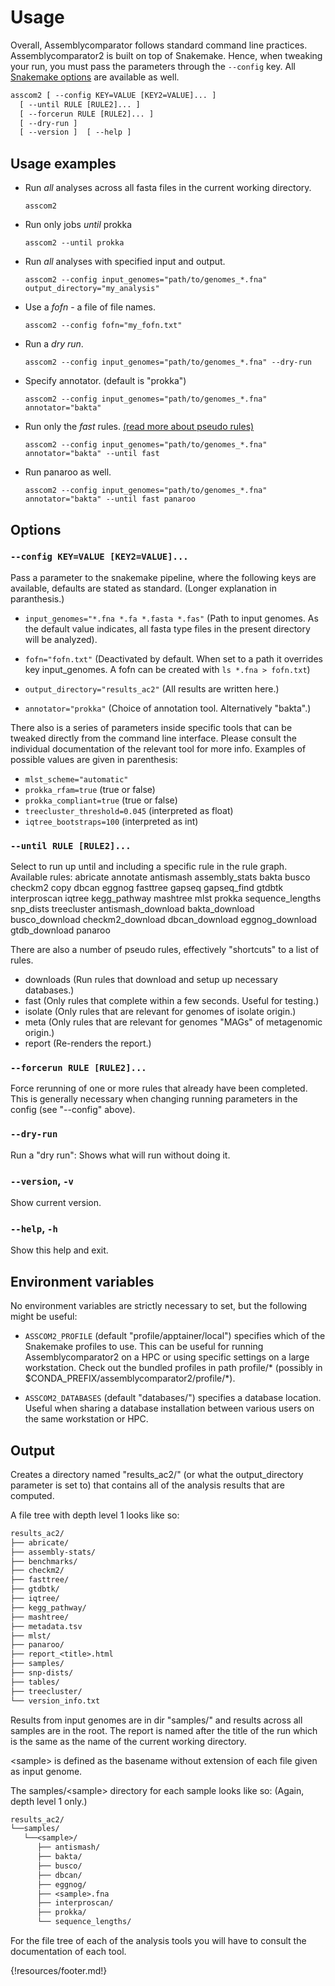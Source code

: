 # Usage


Overall, Assemblycomparator follows standard command line practices.
Assemblycomparator2 is built on top of Snakemake. Hence, when tweaking your run, you must pass the parameters through the `--config` key. All [Snakemake options](https://snakemake.readthedocs.io/en/stable/executing/cli.html) are available as well.


```txt
asscom2 [ --config KEY=VALUE [KEY2=VALUE]... ]
  [ --until RULE [RULE2]... ]
  [ --forcerun RULE [RULE2]... ]
  [ --dry-run ]
  [ --version ]  [ --help ]
```

## Usage examples




  - Run *all* analyses across all fasta files in the current working directory.
    
    ```
    asscom2
    ```

  - Run only jobs *until* prokka
    
    ```
    asscom2 --until prokka
    ```

  - Run *all* analyses with specified input and output.
    
    ```
    asscom2 --config input_genomes="path/to/genomes_*.fna" output_directory="my_analysis"
    ```

  - Use a *fofn* - a file of file names. 
    
    ```
    asscom2 --config fofn="my_fofn.txt"
    ```

  - Run a *dry run*.
    
    ```
    asscom2 --config input_genomes="path/to/genomes_*.fna" --dry-run
    ```

  - Specify annotator. (default is "prokka")
    
    ```
    asscom2 --config input_genomes="path/to/genomes_*.fna" annotator="bakta"
    ```

  - Run only the *fast* rules. [(read more about pseudo rules)](https://assemblycomparator2.readthedocs.io/en/latest/30%20what%20analyses%20does%20it%20do/#pseudo-rules)
    
    ```
    asscom2 --config input_genomes="path/to/genomes_*.fna" annotator="bakta" --until fast
    ```

  - Run panaroo as well.
    
    ```
    asscom2 --config input_genomes="path/to/genomes_*.fna" annotator="bakta" --until fast panaroo
    ```


## Options 

###  `--config KEY=VALUE [KEY2=VALUE]...`
Pass a parameter to the snakemake pipeline, where the following keys are available, defaults are stated as standard. (Longer explanation in paranthesis.)
    
  - `input_genomes="*.fna *.fa *.fasta *.fas"` (Path to input genomes. As the default value indicates, all fasta type files in the present directory will be analyzed).

  - `fofn="fofn.txt"` (Deactivated by default. When set to a path it overrides key input_genomes. A fofn can be created with `ls *.fna > fofn.txt`)

  - `output_directory="results_ac2"` (All results are written here.)

  - `annotator="prokka"` (Choice of annotation tool. Alternatively "bakta".)
    
There also is a series of parameters inside specific tools that can be tweaked directly from the command line interface. Please consult the individual documentation of the relevant tool for more info. Examples of possible values are given in parenthesis:

  - `mlst_scheme="automatic"`
  - `prokka_rfam=true` (true or false)
  - `prokka_compliant=true` (true or false)
  - `treecluster_threshold=0.045` (interpreted as float)
  - `iqtree_bootstraps=100` (interpreted as int)
            
### `--until RULE [RULE2]...`
Select to run up until and including a specific rule in the rule graph. Available rules:
abricate annotate antismash assembly_stats bakta busco checkm2 copy dbcan eggnog fasttree gapseq gapseq_find gtdbtk interproscan iqtree kegg_pathway mashtree mlst prokka sequence_lengths snp_dists treecluster antismash_download bakta_download busco_download checkm2_download dbcan_download eggnog_download gtdb_download panaroo
    
There are also a number of pseudo rules, effectively "shortcuts" to a list of rules.
  - downloads   (Run rules that download and setup up necessary databases.)
  - fast        (Only rules that complete within a few seconds. Useful for testing.)
  - isolate     (Only rules that are relevant for genomes of isolate origin.)
  - meta        (Only rules that are relevant for genomes "MAGs" of metagenomic origin.)
  - report      (Re-renders the report.)
          
### `--forcerun RULE [RULE2]...`
Force rerunning of one or more rules that already have been completed. This is generally necessary when changing running parameters in the config (see "--config" above).
    
### `--dry-run`
Run a "dry run": Shows what will run without doing it.

### `--version`, `-v `
Show current version.
    
### `--help`, `-h`
Show this help and exit.
        
## Environment variables
No environment variables are strictly necessary to set, but the following might be useful:

  - `ASSCOM2_PROFILE` (default "profile/apptainer/local") specifies which of the Snakemake profiles to use. This can be useful for running Assemblycomparator2 on a HPC or using specific settings on a large workstation. Check out the bundled profiles in path profile/* (possibly in $CONDA_PREFIX/assemblycomparator2/profile/\*).
  
  - `ASSCOM2_DATABASES` (default "databases/") specifies a database location. Useful when sharing a database installation between various users on the same workstation or HPC.
  
## Output
Creates a directory named "results_ac2/" (or what the output_directory parameter is set to) that contains all of the analysis results that are computed.

A file tree with depth level 1 looks like so:

```txt
results_ac2/
├── abricate/
├── assembly-stats/
├── benchmarks/
├── checkm2/
├── fasttree/
├── gtdbtk/
├── iqtree/
├── kegg_pathway/
├── mashtree/
├── metadata.tsv
├── mlst/
├── panaroo/
├── report_<title>.html
├── samples/
├── snp-dists/
├── tables/
├── treecluster/
└── version_info.txt
```

Results from input genomes are in dir "samples/" and results across all samples are in the root. The report is named after the title of the run which is the same as the name of the current working directory.

<sample\> is defined as the basename without extension of each file given as input genome.

The samples/<sample\> directory for each sample looks like so: (Again, depth level 1 only.)
```txt
results_ac2/
└──samples/
   └──<sample>/
      ├── antismash/
      ├── bakta/
      ├── busco/
      ├── dbcan/
      ├── eggnog/
      ├── <sample>.fna
      ├── interproscan/
      ├── prokka/
      └── sequence_lengths/
```

For the file tree of each of the analysis tools you will have to consult the documentation of each tool.



{!resources/footer.md!}
